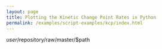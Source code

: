 ```yaml
---
layout: page
title: Plotting the Kinetic Change Point Rates in Python
permalink: /examples/script-examples/kcp/index.html
---
```


<script src="http://gist-it.appspot.com/http://github.com/duderstadt-lab/mars-tutorials/raw/master/Example_scripts_and_notebooks/KCP_widget_and_jupyter_plot.ipynb"></script>


$user/$repository/raw/master/$path

<script src="https://gist-it.appspot.com/github/robertkrimen/gist-it-example/blob/master/example.js"></script>
